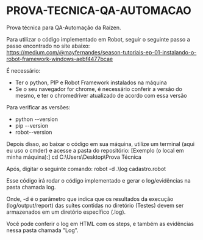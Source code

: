 # PROVA-TECNICA-QA-AUTOMACAO
Prova técnica para QA-Automação da Raízen.

Para utilizar o código implementado em Robot, seguir o seguinte passo a passo encontrado no site abaixo:
https://medium.com/@mayfernandes/season-tutoriais-ep-01-instalando-o-robot-framework-windows-aebf4477bcae

É necessário:
- Ter o python, PIP e Robot Framework instalados na máquina
- Se o seu navegador for chrome, é necessário conferir a versão do mesmo, e ter o chromedriver atualizado de acordo com essa versão

Para verificar as versões:
- python --version
- pip --version
- robot--version

Depois disso, ao baixar o código em sua máquina, utilize um terminal (aqui eu uso o cmder) e acesse a pasta do repositório:
[Exemplo (o local em minha máquina):]
cd C:\\Users\Desktop\Prova Técnica

Após, digitar o seguinte comando:
robot -d .\log cadastro.robot

Esse código irá rodar o código implementado e gerar o log/evidências na pasta chamada log.

Onde, -d é o parâmetro que indica que os resultados da execução (log/output/report) das suítes contidas no diretório (Testes) 
devem ser armazenados em um diretório específico (\.log).

Você pode conferir o log em HTML com os steps, e também as evidências nessa pasta chamada "Log".
